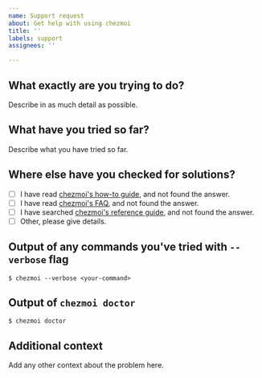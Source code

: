 ```yaml
---
name: Support request
about: Get help with using chezmoi
title: ''
labels: support
assignees: ''

---
```


## What exactly are you trying to do?

Describe in as much detail as possible.

## What have you tried so far?

Describe what you have tried so far.

## Where else have you checked for solutions?

* [ ] I have read [chezmoi's how-to guide](https://github.com/twpayne/chezmoi/blob/master/docs/HOWTO.md), and not found the answer.
* [ ] I have read [chezmoi's FAQ](https://github.com/twpayne/chezmoi/blob/master/docs/FAQ.md), and not found the answer.
* [ ] I have searched [chezmoi's reference guide](https://github.com/twpayne/chezmoi/blob/master/docs/REFERENCE.md), and not found the answer.
* [ ] Other, please give details.

## Output of any commands you've tried with `--verbose` flag

```console
$ chezmoi --verbose <your-command>
```

## Output of `chezmoi doctor`

```console
$ chezmoi doctor
```

## Additional context

Add any other context about the problem here.
